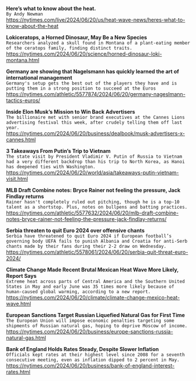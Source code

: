 **Here’s what to know about the heat.**\
`By Andy Newman`\
https://nytimes.com/live/2024/06/20/us/heat-wave-news/heres-what-to-know-about-the-heat

**Lokiceratops, a Horned Dinosaur, May Be a New Species**\
`Researchers analyzed a skull found in Montana of a plant-eating member of the ceratops family, finding distinct traits.`\
https://nytimes.com/2024/06/20/science/horned-dinosaur-loki-montana.html

**Germany are showing that Nagelsmann has quickly learned the art of international management**\
`Germany's setup gets the best out of the players they have and is putting them in a strong position to succeed at the Euros`\
https://nytimes.com/athletic/5577874/2024/06/20/germany-nageslmann-tactics-euros/

**Inside Elon Musk’s Mission to Win Back Advertisers**\
`The billionaire met with senior brand executives at the Cannes Lions advertising festival this week, after crudely telling them off last year.`\
https://nytimes.com/2024/06/20/business/dealbook/musk-advertisers-x-cannes.html

**3 Takeaways From Putin’s Trip to Vietnam**\
`The state visit by President Vladimir V. Putin of Russia to Vietnam had a very different backdrop than his trip to North Korea, as Hanoi has deepened ties with Washington.`\
https://nytimes.com/2024/06/20/world/asia/takeaways-putin-vietnam-visit.html

**MLB Draft Combine notes: Bryce Rainer not feeling the pressure, Jack Findlay returns**\
`Rainer hasn't completely ruled out pitching, though he is a top-10 talent as a shortstop. Plus, notes on bullpens and batting practices.`\
https://nytimes.com/athletic/5577632/2024/06/20/mlb-draft-combine-notes-bryce-rainer-not-feeling-the-pressure-jack-findlay-returns/

**Serbia threaten to quit Euro 2024 over offensive chants**\
`Serbia have threatened to quit Euro 2024 if European football’s governing body UEFA fails to punish Albania and Croatia for anti-Serb chants made by their fans during their 2-2 draw on Wednesday.`\
https://nytimes.com/athletic/5578061/2024/06/20/serbia-quit-threat-euro-2024/

**Climate Change Made Recent Brutal Mexican Heat Wave More Likely, Report Says**\
`Extreme heat across parts of Central America and the Southern United States in May and early June was 35 times more likely because of human-caused global warming, according to a new report.`\
https://nytimes.com/2024/06/20/climate/climate-change-mexico-heat-wave.html

**European Sanctions Target Russian Liquefied Natural Gas for First Time**\
`The European Union will impose economic penalties targeting some shipments of Russian natural gas, hoping to deprive Moscow of income.`\
https://nytimes.com/2024/06/20/business/europe-sanctions-russia-natural-gas.html

**Bank of England Holds Rates Steady, Despite Slower Inflation**\
`Officials kept rates at their highest level since 2008 for a seventh consecutive meeting, even as inflation dipped to 2 percent in May.`\
https://nytimes.com/2024/06/20/business/bank-of-england-interest-rates.html

